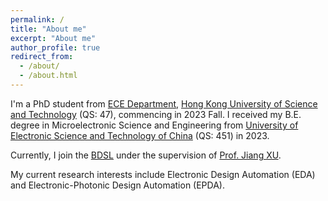 ```yaml
---
permalink: /
title: "About me"
excerpt: "About me"
author_profile: true
redirect_from: 
  - /about/
  - /about.html
---
```


I'm a PhD student from [ECE Department](https://ece.hkust.edu.hk/), [Hong Kong University of Science and Technology](https://hkust.edu.hk/) (QS: 47), commencing in 2023 Fall. I received my B.E. degree in Microelectronic Science and Engineering from [University of Electronic Science and Technology of China](https://www.uestc.edu.cn/) (QS: 451) in 2023.

Currently, I join the [BDSL](https://eexu.home.ece.ust.hk/) under the supervision of [Prof. Jiang XU](https://scholar.google.com/citations?user=IxOQVaEAAAAJ).

My current research interests include Electronic Design Automation (EDA) and Electronic-Photonic Design Automation (EPDA).

<script type="text/javascript" id="clstr_globe" src="//clustrmaps.com/globe.js?d=hV9O8XWwczWeEZaZhtTIWRi1b9giiPuPmIqmvfb_Fxw"></script>
